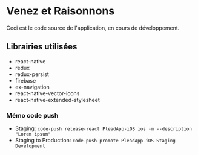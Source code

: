 # Venez et Raisonnons

Ceci est le code source de l'application, en cours de développement.

## Librairies utilisées
- react-native
- redux
- redux-persist
- firebase
- ex-navigation
- react-native-vector-icons
- react-native-extended-stylesheet

### Mémo code push
- Staging: `code-push release-react PleadApp-iOS ios -m --description "Lorem ipsum"`
- Staging to Production: `code-push promote PleadApp-iOS Staging Development`

